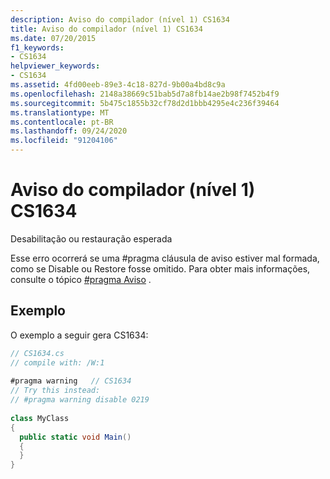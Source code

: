 ```yaml
---
description: Aviso do compilador (nível 1) CS1634
title: Aviso do compilador (nível 1) CS1634
ms.date: 07/20/2015
f1_keywords:
- CS1634
helpviewer_keywords:
- CS1634
ms.assetid: 4fd00eeb-89e3-4c18-827d-9b00a4bd8c9a
ms.openlocfilehash: 2148a38669c51bab5d7a8fb14ae2b98f7452b4f9
ms.sourcegitcommit: 5b475c1855b32cf78d2d1bbb4295e4c236f39464
ms.translationtype: MT
ms.contentlocale: pt-BR
ms.lasthandoff: 09/24/2020
ms.locfileid: "91204106"
---
```

# <a name="compiler-warning-level-1-cs1634"></a>Aviso do compilador (nível 1) CS1634

Desabilitação ou restauração esperada  
  
 Esse erro ocorrerá se uma #pragma cláusula de aviso estiver mal formada, como se Disable ou Restore fosse omitido. Para obter mais informações, consulte o tópico [#pragma Aviso](../language-reference/preprocessor-directives/preprocessor-pragma-warning.md) .  
  
## <a name="example"></a>Exemplo  

 O exemplo a seguir gera CS1634:  
  
```csharp  
// CS1634.cs  
// compile with: /W:1  
  
#pragma warning   // CS1634  
// Try this instead:  
// #pragma warning disable 0219  
  
class MyClass  
{  
  public static void Main()  
  {  
  }  
}  
```
